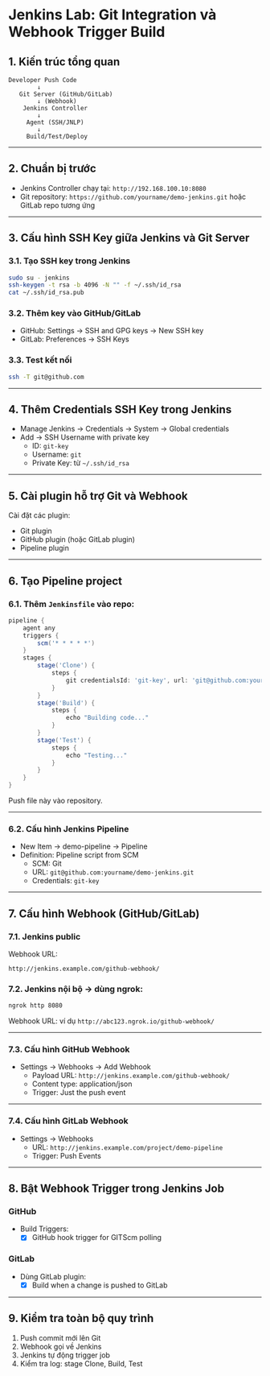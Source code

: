 # Jenkins Lab: Git Integration và Webhook Trigger Build

## 1. Kiến trúc tổng quan

```
Developer Push Code
        ↓
   Git Server (GitHub/GitLab)
        ↓ (Webhook)
    Jenkins Controller
        ↓
     Agent (SSH/JNLP)
        ↓
     Build/Test/Deploy
```

---

## 2. Chuẩn bị trước

- Jenkins Controller chạy tại: `http://192.168.100.10:8080`
- Git repository: `https://github.com/yourname/demo-jenkins.git` hoặc GitLab repo tương ứng

---

## 3. Cấu hình SSH Key giữa Jenkins và Git Server

### 3.1. Tạo SSH key trong Jenkins

```bash
sudo su - jenkins
ssh-keygen -t rsa -b 4096 -N "" -f ~/.ssh/id_rsa
cat ~/.ssh/id_rsa.pub
```

### 3.2. Thêm key vào GitHub/GitLab

- GitHub: Settings → SSH and GPG keys → New SSH key
- GitLab: Preferences → SSH Keys

### 3.3. Test kết nối

```bash
ssh -T git@github.com
```

---

## 4. Thêm Credentials SSH Key trong Jenkins

- Manage Jenkins → Credentials → System → Global credentials
- Add → SSH Username with private key
  - ID: `git-key`
  - Username: `git`
  - Private Key: từ `~/.ssh/id_rsa`

---

## 5. Cài plugin hỗ trợ Git và Webhook

Cài đặt các plugin:

- Git plugin
- GitHub plugin (hoặc GitLab plugin)
- Pipeline plugin

---

## 6. Tạo Pipeline project

### 6.1. Thêm `Jenkinsfile` vào repo:

```groovy
pipeline {
    agent any
    triggers {
        scm('* * * * *')
    }
    stages {
        stage('Clone') {
            steps {
                git credentialsId: 'git-key', url: 'git@github.com:yourname/demo-jenkins.git'
            }
        }
        stage('Build') {
            steps {
                echo "Building code..."
            }
        }
        stage('Test') {
            steps {
                echo "Testing..."
            }
        }
    }
}
```

Push file này vào repository.

---

### 6.2. Cấu hình Jenkins Pipeline

- New Item → demo-pipeline → Pipeline
- Definition: Pipeline script from SCM
  - SCM: Git
  - URL: `git@github.com:yourname/demo-jenkins.git`
  - Credentials: `git-key`

---

## 7. Cấu hình Webhook (GitHub/GitLab)

### 7.1. Jenkins public

Webhook URL:

```
http://jenkins.example.com/github-webhook/
```

### 7.2. Jenkins nội bộ → dùng ngrok:

```bash
ngrok http 8080
```

Webhook URL: ví dụ `http://abc123.ngrok.io/github-webhook/`

---

### 7.3. Cấu hình GitHub Webhook

- Settings → Webhooks → Add Webhook
  - Payload URL: `http://jenkins.example.com/github-webhook/`
  - Content type: application/json
  - Trigger: Just the push event

---

### 7.4. Cấu hình GitLab Webhook

- Settings → Webhooks
  - URL: `http://jenkins.example.com/project/demo-pipeline`
  - Trigger: Push Events

---

## 8. Bật Webhook Trigger trong Jenkins Job

### GitHub

- Build Triggers: 
  - [x] GitHub hook trigger for GITScm polling

### GitLab

- Dùng GitLab plugin:
  - [x] Build when a change is pushed to GitLab

---

## 9. Kiểm tra toàn bộ quy trình

1. Push commit mới lên Git
2. Webhook gọi về Jenkins
3. Jenkins tự động trigger job
4. Kiểm tra log: stage Clone, Build, Test
